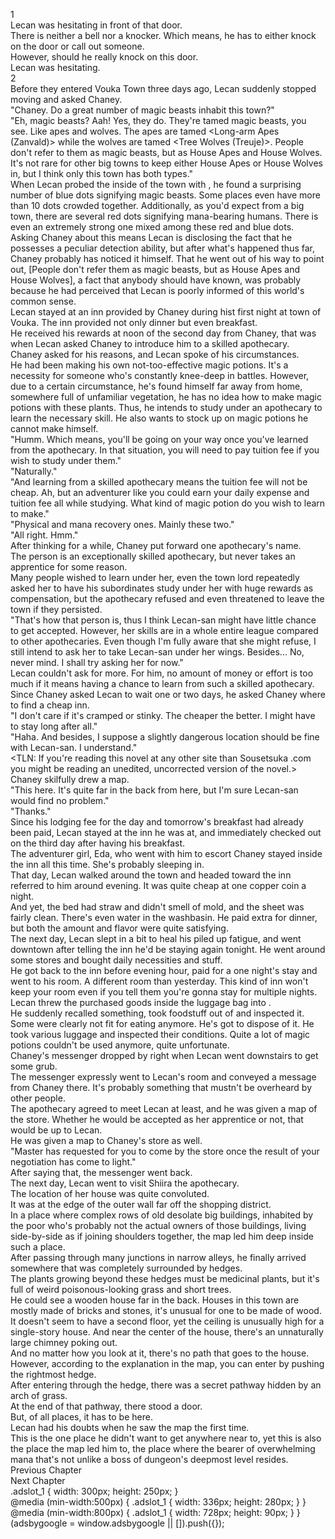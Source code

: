 1<br/>
Lecan was hesitating in front of that door.<br/>
There is neither a bell nor a knocker. Which means, he has to either knock on the door or call out someone.<br/>
However, should he really knock on this door.<br/>
Lecan was hesitating.<br/>
2<br/>
Before they entered Vouka Town three days ago, Lecan suddenly stopped moving and asked Chaney.<br/>
"Chaney. Do a great number of magic beasts inhabit this town?"<br/>
"Eh, magic beasts? Aah! Yes, they do. They're tamed magic beasts, you see. Like apes and wolves. The apes are tamed <Long-arm Apes (Zanvald)> while the wolves are tamed <Tree Wolves (Treuje)>. People don't refer to them as magic beasts, but as House Apes and House Wolves. It's not rare for other big towns to keep either House Apes or House Wolves in, but I think only this town has both types."<br/>
When Lecan probed the inside of the town with <Life Detection>, he found a surprising number of blue dots signifying magic beasts. Some places even have more than 10 dots crowded together. Additionally, as you'd expect from a big town, there are several red dots signifying mana-bearing humans. There is even an extremely strong one mixed among these red and blue dots.<br/>
Asking Chaney about this means Lecan is disclosing the fact that he possesses a peculiar detection ability, but after what's happened thus far, Chaney probably has noticed it himself. That he went out of his way to point out, [People don't refer them as magic beasts, but as House Apes and House Wolves], a fact that anybody should have known, was probably because he had perceived that Lecan is poorly informed of this world's common sense.<br/>
Lecan stayed at an inn provided by Chaney during hist first night at town of Vouka. The inn provided not only dinner but even breakfast.<br/>
He received his rewards at noon of the second day from Chaney, that was when Lecan asked Chaney to introduce him to a skilled apothecary.<br/>
Chaney asked for his reasons, and Lecan spoke of his circumstances.<br/>
He had been making his own not-too-effective magic potions. It's a necessity for someone who's constantly knee-deep in battles. However, due to a certain circumstance, he's found himself far away from home, somewhere full of unfamiliar vegetation, he has no idea how to make magic potions with these plants. Thus, he intends to study under an apothecary to learn the necessary skill. He also wants to stock up on magic potions he cannot make himself.<br/>
"Humm. Which means, you'll be going on your way once you've learned from the apothecary. In that situation, you will need to pay tuition fee if you wish to study under them."<br/>
"Naturally."<br/>
"And learning from a skilled apothecary means the tuition fee will not be cheap. Ah, but an adventurer like you could earn your daily expense and tuition fee all while studying. What kind of magic potion do you wish to learn to make."<br/>
"Physical and mana recovery ones. Mainly these two."<br/>
"All right. Hmm."<br/>
After thinking for a while, Chaney put forward one apothecary's name.<br/>
The person is an exceptionally skilled apothecary, but never takes an apprentice for some reason.<br/>
Many people wished to learn under her, even the town lord repeatedly asked her to have his subordinates study under her with huge rewards as compensation, but the apothecary refused and even threatened to leave the town if they persisted.<br/>
"That's how that person is, thus I think Lecan-san might have little chance to get accepted. However, her skills are in a whole entire league compared to other apothecaries. Even though I'm fully aware that she might refuse, I still intend to ask her to take Lecan-san under her wings. Besides... No, never mind. I shall try asking her for now."<br/>
Lecan couldn't ask for more. For him, no amount of money or effort is too much if it means having a chance to learn from such a skilled apothecary. <br/>
Since Chaney asked Lecan to wait one or two days, he asked Chaney where to find a cheap inn.<br/>
"I don't care if it's cramped or stinky. The cheaper the better. I might have to stay long after all."<br/>
"Haha. And besides, I suppose a slightly dangerous location should be fine with Lecan-san. I understand."<br/>
<TLN: If you're reading this novel at any other site than Sousetsuka .com you might be reading an unedited, uncorrected version of the novel.><br/>
Chaney skilfully drew a map.<br/>
"This here. It's quite far in the back from here, but I'm sure Lecan-san would find no problem."<br/>
"Thanks."<br/>
Since his lodging fee for the day and tomorrow's breakfast had already been paid, Lecan stayed at the inn he was at, and immediately checked out on the third day after having his breakfast.<br/>
The adventurer girl, Eda, who went with him to escort Chaney stayed inside the inn all this time. She's probably sleeping in.<br/>
That day, Lecan walked around the town and headed toward the inn referred to him around evening. It was quite cheap at one copper coin a night.<br/>
And yet, the bed had straw and didn't smell of mold, and the sheet was fairly clean. There's even water in the washbasin. He paid extra for dinner, but both the amount and flavor were quite satisfying.<br/>
The next day, Lecan slept in a bit to heal his piled up fatigue, and went downtown after telling the inn he'd be staying again tonight. He went around some stores and bought daily necessities and stuff.<br/>
He got back to the inn before evening hour, paid for a one night's stay and went to his room. A different room than yesterday. This kind of inn won't keep your room even if you tell them you're gonna stay for multiple nights.<br/>
Lecan threw the purchased goods inside the luggage bag into <Storage>.<br/>
He suddenly recalled something, took foodstuff out of <Storage> and inspected it. Some were clearly not fit for eating anymore. He's got to dispose of it. He took various luggage and inspected their conditions. Quite a lot of magic potions couldn't be used anymore, quite unfortunate.<br/>
Chaney's messenger dropped by right when Lecan went downstairs to get some grub.<br/>
The messenger expressly went to Lecan's room and conveyed a message from Chaney there. It's probably something that mustn't be overheard by other people.<br/>
The apothecary agreed to meet Lecan at least, and he was given a map of the store. Whether he would be accepted as her apprentice or not, that would be up to Lecan.<br/>
He was given a map to Chaney's store as well.<br/>
"Master has requested for you to come by the store once the result of your negotiation has come to light."<br/>
After saying that, the messenger went back.<br/>
The next day, Lecan went to visit Shiira the apothecary.<br/>
The location of her house was quite convoluted.<br/>
It was at the edge of the outer wall far off the shopping district.<br/>
In a place where complex rows of old desolate big buildings, inhabited by the poor who's probably not the actual owners of those buildings, living side-by-side as if joining shoulders together, the map led him deep inside such a place.<br/>
After passing through many junctions in narrow alleys, he finally arrived somewhere that was completely surrounded by hedges.<br/>
The plants growing beyond these hedges must be medicinal plants, but it's full of weird poisonous-looking grass and short trees.<br/>
He could see a wooden house far in the back. Houses in this town are mostly made of bricks and stones, it's unusual for one to be made of wood.<br/>
It doesn't seem to have a second floor, yet the ceiling is unusually high for a single-story house. And near the center of the house, there's an unnaturally large chimney poking out.<br/>
And no matter how you look at it, there's no path that goes to the house.<br/>
However, according to the explanation in the map, you can enter by pushing the rightmost hedge.<br/>
After entering through the hedge, there was a secret pathway hidden by an arch of grass.<br/>
At the end of that pathway, there stood a door.<br/>
But, of all places, it has to be here.<br/>
Lecan had his doubts when he saw the map the first time.<br/>
This is the one place he didn't want to get anywhere near to, yet this is also the place the map led him to, the place where the bearer of overwhelming mana that's not unlike a boss of dungeon's deepmost level resides. <br/>
Previous Chapter<br/>
Next Chapter <br/>
.adslot_1 { width: 300px; height: 250px; }<br/>
@media (min-width:500px) { .adslot_1 { width: 336px; height: 280px; } }<br/>
@media (min-width:800px) { .adslot_1 { width: 728px; height: 90px; } }<br/>
(adsbygoogle = window.adsbygoogle || []).push({});<br/>

